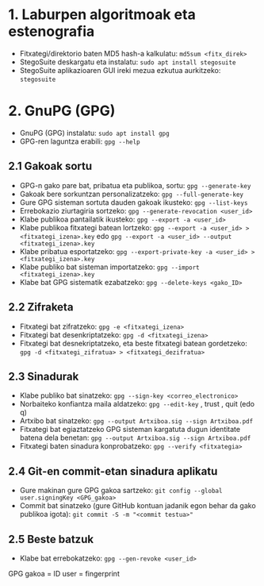# 1. Laburpen algoritmoak eta estenografia

- Fitxategi/direktorio baten MD5 hash-a kalkulatu: `md5sum <fitx_direk>`
- StegoSuite deskargatu eta instalatu: `sudo apt install stegosuite`
- StegoSuite aplikazioaren GUI ireki mezua ezkutua aurkitzeko: `stegosuite`

# 2. GnuPG (GPG)

- GnuPG (GPG) instalatu: `sudo apt install gpg`
- GPG-ren laguntza erabili: `gpg --help`

## 2.1 Gakoak sortu

- GPG-n gako pare bat, pribatua eta publikoa, sortu: `gpg --generate-key`
- Gakoak bere sorkuntzan personalizatzeko: `gpg --full-generate-key`
- Gure GPG sisteman sortuta dauden gakoak ikusteko: `gpg --list-keys`
- Errebokazio ziurtagiria sortzeko: `gpg --generate-revocation <user_id>`
- Klabe publikoa pantailatik ikusteko: `gpg --export -a <user_id>`
- Klabe publikoa fitxategi batean lortzeko: `gpg --export -a <user_id> > <fitxategi_izena>.key` edo `gpg --export -a <user_id> --output <fitxategi_izena>.key`
- Klabe pribatua esportatzeko: `gpg --export-private-key -a <user_id> > <fitxategi_izena>.key`
- Klabe publiko bat sisteman importatzeko: `gpg --import <fitxategi_izena>.key`
- Klabe bat GPG sistematik ezabatzeko: `gpg --delete-keys <gako_ID>`

## 2.2 Zifraketa

- Fitxategi bat zifratzeko: `gpg -e <fitxategi_izena>`
- Fitxategi bat desenkriptatzeko: `gpg -d <fitxategi_izena>`
- Fitxategi bat desnekriptatzeko, eta beste fitxategi batean gordetzeko: `gpg -d <fitxategi_zifratua> > <fitxategi_dezifratua>`

## 2.3 Sinadurak

- Klabe publiko bat sinatzeko: `gpg --sign-key <correo_electronico>`
- Norbaiteko konfiantza maila aldatzeko: `gpg --edit-key` , trust , quit (edo q)
- Artxibo bat sinatzeko: `gpg --output Artxiboa.sig --sign Artxiboa.pdf`
- Fitxategi bat egiaztatzeko GPG sisteman kargatuta dugun identitate batena dela benetan: `gpg --output Artxiboa.sig --sign Artxiboa.pdf`
- Fitxategi baten sinadura konprobatzeko: `gpg --verify <fitxategia>`

## 2.4 Git-en commit-etan sinadura aplikatu

- Gure makinan gure GPG gakoa sartzeko: `git config --global user.signingKey <GPG_gakoa>`
- Commit bat sinatzeko (gure GitHub kontuan jadanik egon behar da gako publikoa igota): `git commit -S -m "<commit testua>"`

## 2.5 Beste batzuk

- Klabe bat errebokatzeko: `gpg --gen-revoke <user_id>`

GPG gakoa = ID user = fingerprint 
